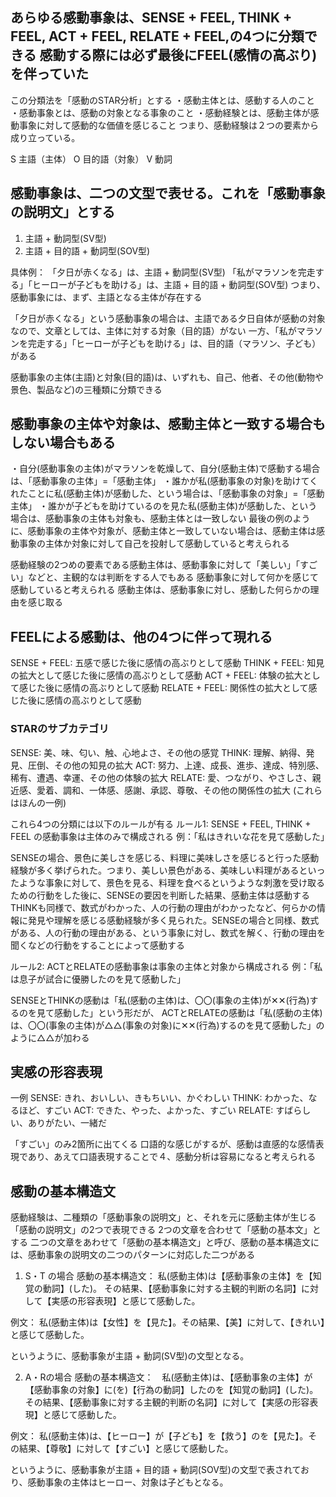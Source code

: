 ## あらゆる感動事象は、SENSE + FEEL, THINK + FEEL, ACT + FEEL, RELATE + FEEL,の4つに分類できる 感動する際には必ず最後にFEEL(感情の高ぶり)を伴っていた
この分類法を「感動のSTAR分析」とする
・感動主体とは、感動する人のこと
・感動事象とは、感動の対象となる事象のこと
・感動経験とは、感動主体が感動事象に対して感動的な価値を感じること
つまり、感動経験は２つの要素から成り立っている。

S 主語（主体）
O 目的語（対象）
V 動詞

## 感動事象は、二つの文型で表せる。これを「感動事象の説明文」とする
1. 主語 + 動詞型(SV型)
2. 主語 + 目的語 + 動詞型(SOV型)

具体例：
「夕日が赤くなる」は、主語 + 動詞型(SV型)
「私がマラソンを完走する」「ヒーローが子どもを助ける」は、主語 + 目的語 + 動詞型(SOV型)
つまり、感動事象には、まず、主語となる主体が存在する

「夕日が赤くなる」という感動事象の場合は、主語である夕日自体が感動の対象なので、文章としては、主体に対する対象（目的語）がない
一方、「私がマラソンを完走する」「ヒーローが子どもを助ける」は、目的語（マラソン、子ども）がある

感動事象の主体(主語)と対象(目的語)は、いずれも、自己、他者、その他(動物や景色、製品など)の三種類に分類できる

## 感動事象の主体や対象は、感動主体と一致する場合もしない場合もある
・自分(感動事象の主体)がマラソンを乾燥して、自分(感動主体)で感動する場合は、「感動事象の主体」=「感動主体」
・誰かが私(感動事象の対象)を助けてくれたことに私(感動主体)が感動した、という場合は、「感動事象の対象」=「感動主体」
・誰かが子どもを助けているのを見た私(感動主体)が感動した、という場合は、感動事象の主体も対象も、感動主体とは一致しない
最後の例のように、感動事象の主体や対象が、感動主体と一致していない場合は、感動主体は感動事象の主体か対象に対して自己を投射して感動していると考えられる

感動経験の2つめの要素である感動主体は、感動事象に対して「美しい」「すごい」などと、主観的なは判断をする人でもある
感動事象に対して何かを感じて感動していると考えられる
感動主体は、感動事象に対し、感動した何らかの理由を感じ取る


## FEELによる感動は、他の4つに伴って現れる
SENSE + FEEL: 五感で感じた後に感情の高ぶりとして感動
THINK + FEEL: 知見の拡大として感じた後に感情の高ぶりとして感動
ACT + FEEL: 体験の拡大として感じた後に感情の高ぶりとして感動
RELATE + FEEL: 関係性の拡大として感じた後に感情の高ぶりとして感動

### STARのサブカテゴリ
SENSE: 美、味、匂い、触、心地よさ、その他の感覚
THINK: 理解、納得、発見、圧倒、その他の知見の拡大
ACT: 努力、上達、成長、進歩、達成、特別感、稀有、遭遇、幸運、その他の体験の拡大
RELATE: 愛、つながり、やさしさ、親近感、愛着、調和、一体感、感謝、承認、尊敬、その他の関係性の拡大
(これらはほんの一例)

これら4つの分類には以下のルールが有る
ルール1: SENSE + FEEL, THINK + FEEL の感動事象は主体のみで構成される
例：「私はきれいな花を見て感動した」

SENSEの場合、景色に美しさを感じる、料理に美味しさを感じると行った感動経験が多く挙げられた。つまり、美しい景色がある、美味しい料理があるといったような事象に対して、景色を見る、料理を食べるというような刺激を受け取るための行動をした後に、SENSEの要因を判断した結果、感動主体は感動する
THINKも同様で、数式がわかった、人の行動の理由がわかったなど、何らかの情報に発見や理解を感じる感動経験が多く見られた。SENSEの場合と同様、数式がある、人の行動の理由がある、という事象に対し、数式を解く、行動の理由を聞くなどの行動をすることによって感動する

ルール2: ACTとRELATEの感動事象は事象の主体と対象から構成される
例：「私は息子が試合に優勝したのを見て感動した」

SENSEとTHINKの感動は「私(感動の主体)は、〇〇(事象の主体)が✕✕(行為)するのを見て感動した」という形だが、
ACTとRELATEの感動は「私(感動の主体)は、〇〇(事象の主体)が△△(事象の対象)に✕✕(行為)するのを見て感動した」のように△△が加わる

## 実感の形容表現
一例
SENSE: きれ、おいしい、きもちいい、かぐわしい
THINK: わかった、なるほど、すごい
ACT: できた、やった、よかった、すごい
RELATE: すばらしい、ありがたい、一緒だ

「すごい」のみ2箇所に出てくる
口語的な感じがするが、感動は直感的な感情表現であり、あえて口語表現することで４、感動分析は容易になると考えられる


## 感動の基本構造文
感動経験は、二種類の「感動事象の説明文」と、それを元に感動主体が生じる「感動の説明文」の2つで表現できる
2つの文章を合わせて「感動の基本文」とする
二つの文章をあわせて「感動の基本構造文」と呼び、感動の基本構造文には、感動事象の説明文の二つのパターンに対応した二つがある

1. S・T の場合
感動の基本構造文： 私(感動主体)は【感動事象の主体】を【知覚の動詞】(した)。
その結果、【感動事象に対する主観的判断の名詞】に対して【実感の形容表現】と感じて感動した。

例文：
私(感動主体)は【女性】を【見た】。その結果、【美】に対して、【きれい】と感じて感動した。

というように、感動事象が主語 + 動詞(SV型)の文型となる。

2. A・Rの場合
感動の基本構造文：　私(感動主体)は、【感動事象の主体】が【感動事象の対象】に(を)【行為の動詞】したのを【知覚の動詞】(した)。
その結果、【感動事象に対する主観的判断の名詞】に対して【実感の形容表現】と感じて感動した。

例文：
私(感動主体)は、【ヒーロー】が【子ども】を【救う】のを【見た】。その結果、【尊敬】に対して【すごい】と感じて感動した。

というように、感動事象が主語 + 目的語 + 動詞(SOV型)の文型で表されており、感動事象の主体はヒーロー、対象は子どもとなる。



